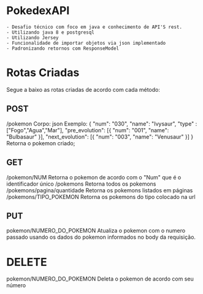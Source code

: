 # PokedexAPI
    - Desafio técnico com foco em java e conhecimento de API'S rest.
    - Utilizando java 8 e postgresql
    - Utilizando Jersey
    - Funcionalidade de importar objetos via json implementado
    - Padronizando retornos com ResponseModel
# Rotas Criadas
Segue a baixo as rotas criadas de acordo com cada método:
## POST
/pokemon
Corpo: json
Exemplo:
{
    "num": "030",
    "name": "Ivysaur",
    "type" : ["Fogo","Agua","Mar"],
    "pre_evolution": [{
      "num": "001",
      "name": "Bulbasaur"
    }],
    "next_evolution": [{
      "num": "003",
      "name": "Venusaur"
    }]
  }
  Retorna o pokemon criado;
## GET
/pokemon/NUM
Retorna o pokemon de acordo com o "Num" que é o identificador único
/pokemons
Retorna todos os pokemons
/pokemons/pagina/quantidade
Retorna os pokemons listados em páginas
/pokemons/TIPO_POKEMON
Retorna os pokemons do tipo colocado na url

## PUT
pokemon/NUMERO_DO_POKEMON
Atualiza o pokemon com o numero passado usando os dados do pokemon informados no body da requisição.

# DELETE
pokemon/NUMERO_DO_POKEMON
Deleta o pokemon de acordo com seu número




